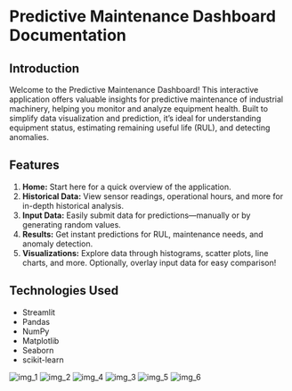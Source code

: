 # Predictive Maintenance Dashboard Documentation

## Introduction
Welcome to the Predictive Maintenance Dashboard! This interactive application offers valuable insights for predictive maintenance of industrial machinery, helping you monitor and analyze equipment health. Built to simplify data visualization and prediction, it’s ideal for understanding equipment status, estimating remaining useful life (RUL), and detecting anomalies.

## Features
1. **Home:** Start here for a quick overview of the application.
2. **Historical Data:** View sensor readings, operational hours, and more for in-depth historical analysis.
3. **Input Data:** Easily submit data for predictions—manually or by generating random values.
4. **Results:** Get instant predictions for RUL, maintenance needs, and anomaly detection.
5. **Visualizations:** Explore data through histograms, scatter plots, line charts, and more. Optionally, overlay input data for easy comparison!

## Technologies Used
- Streamlit
- Pandas
- NumPy
- Matplotlib
- Seaborn
- scikit-learn

![img_1](https://github.com/user-attachments/assets/dd095754-c6a8-4888-8c59-8cee2face659)
![img_2](https://github.com/user-attachments/assets/491d3f13-f898-4d42-8f64-eabf2ee372bc)
![img_4](https://github.com/user-attachments/assets/71840e10-cd54-49e7-a081-2001068d76c1)
![img_3](https://github.com/user-attachments/assets/a4d587bb-6dc4-49f6-819a-798f55edf459)
![img_5](https://github.com/user-attachments/assets/41fbe177-f7f6-486e-8f41-9a4a90b9288a)
![img_6](https://github.com/user-attachments/assets/a793e500-4a19-448a-b6fa-4b375ac80796)









